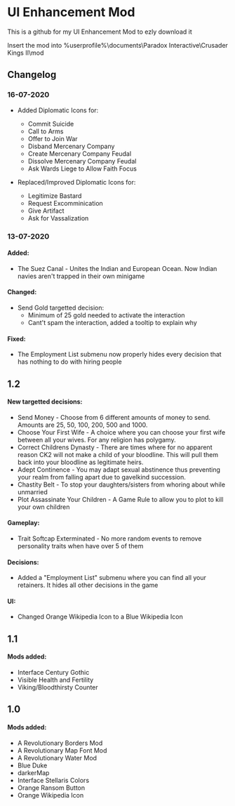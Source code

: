 # UI Enhancement Mod

This is a github for my UI Enhancement Mod to ezly download it

Insert the mod into %userprofile%\documents\Paradox Interactive\Crusader Kings II\mod

## Changelog
### 16-07-2020
- Added Diplomatic Icons for:
	- Commit Suicide
	- Call to Arms
	- Offer to Join War
	- Disband Mercenary Company
	- Create Mercenary Company Feudal
	- Dissolve Mercenary Company Feudal
	- Ask Wards Liege to Allow Faith Focus
	
- Replaced/Improved Diplomatic Icons for:
	- Legitimize Bastard
	- Request Excomminication
	- Give Artifact
	- Ask for Vassalization
	
### 13-07-2020
#### Added:
- The Suez Canal -  Unites the Indian and European Ocean. Now Indian navies aren't trapped in their own minigame
#### Changed:
- Send Gold targetted decision: 
	- Minimum of 25 gold needed to activate the interaction
	- Cant't spam the interaction, added a tooltip to explain why
#### Fixed:
- The Employment List submenu now properly hides every decision that has nothing to do with hiring people
## 1.2 ###
#### New targetted decisions:
 - Send Money - Choose from 6 different amounts of money to send. Amounts are 25, 50, 100, 200, 500 and 1000.
 - Choose Your First Wife - A choice where you can choose your first wife between all your wives. For any religion has polygamy.
 - Correct Childrens Dynasty - There are times where for no apparent reason CK2 will not make a child of your bloodline. This will pull them back into your bloodline as legitimate heirs.
 - Adept Continence - You may adapt sexual abstinence thus preventing your realm from falling apart due to gavelkind succession.
 - Chastity Belt - To stop your daughters/sisters from whoring about while unmarried
 - Plot Assassinate Your Children - A Game Rule to allow you to plot to kill your own children

#### Gameplay:
- Trait Softcap Exterminated - No more random events to remove personality traits when have over 5 of them	
#### Decisions:
- Added a "Employment List" submenu where you can find all your retainers. It hides all other decisions in the game
#### UI:
- Changed Orange Wikipedia Icon to a Blue Wikipedia Icon

## 1.1 ###
#### Mods added:
- Interface Century Gothic
- Visible Health and Fertility
- Viking/Bloodthirsty Counter

## 1.0 ###
#### Mods added:
- A Revolutionary Borders Mod
- A Revolutionary Map Font Mod
- A Revolutionary Water Mod
- Blue Duke
- darkerMap
- Interface Stellaris Colors
- Orange Ransom Button
- Orange Wikipedia Icon

